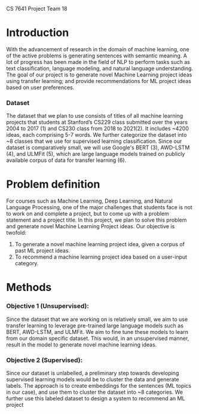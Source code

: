 CS 7641 Project Team 18

# Introduction 
With the advancement of research in the domain of machine learning, one of the active problems is generating sentences with semantic meaning. A lot of progress has been made in the field of NLP to perform tasks such as text classification, language modeling, and natural language understanding. The goal of our project is to generate novel Machine Learning project ideas using transfer learning; and provide recommendations for ML project ideas based on user preferences. 


### Dataset
The dataset that we plan to use consists of titles of all machine learning projects that students at Stanford’s CS229 class submitted over the years 2004 to 2017 (1) and CS230 class from 2018 to 2021(2). It includes ~4200 ideas, each comprising 5-7 words. We further categorize the dataset into ~8 classes that we use for supervised learning classification. Since our dataset is comparatively small, we will use Google's BERT (3), AWD-LSTM (4), and ULMFit (5), which are large language models trained on publicly available corpus of data for transfer learning (6).

# Problem definition 
For courses such as Machine Learning, Deep Learning, and Natural Language Processing, one of the major challenges that students face is not to work on and complete a project, but to come up with a problem statement and a project title. In this project, we plan to solve this problem and generate novel Machine Learning Project ideas. 
Our objective is twofold:
1. To generate a novel machine learning project idea, given a corpus of past ML project ideas.
2. To recommend a machine learning project idea based on a user-input category. 


# Methods
### Objective 1 (Unsupervised):
Since the dataset that we are working on is relatively small, we aim to use transfer learning to leverage pre-trained large language models such as BERT, AWD-LSTM, and ULMFit. We aim to fine tune these models to learn from our domain specific dataset. This would, in an unsupervised manner, result in the model to generate novel machine learning ideas. 
### Objective 2 (Supervised):
Since our dataset is unlabelled, a preliminary step towards developing supervised learning models would be to cluster the data and generate labels. The approach is to create embeddings for the sentences (ML topics in our case), and use them to cluster the dataset into ~8 categories. We further use this labeled dataset to design a system to recommend an ML project 


